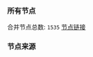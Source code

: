### 所有节点
合并节点总数: `1535`
[节点链接](https://raw.githubusercontent.com/rzhy1/11/master/sub/sub_merge_base64.txt)

### 节点来源